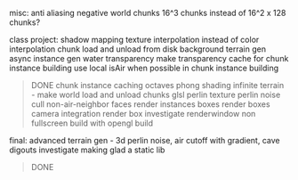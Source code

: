 misc:
anti aliasing
negative world chunks
16^3 chunks instead of 16^2 x 128 chunks?


class project:
shadow mapping
texture interpolation instead of color interpolation
chunk load and unload from disk
background terrain gen
async instance gen
water transparency
make transparency cache for chunk instance building
use local isAir when possible in chunk instance building
> DONE
chunk instance caching
octaves
phong shading
infinite terrain - make world load and unload chunks
glsl perlin texture
perlin noise
cull non-air-neighbor faces
render instances boxes
render boxes
camera integration
render box
investigate renderwindow non fullscreen
build with opengl
build


final:
advanced terrain gen - 3d perlin noise, air cutoff with gradient, cave digouts
investigate making glad a static lib
> DONE
